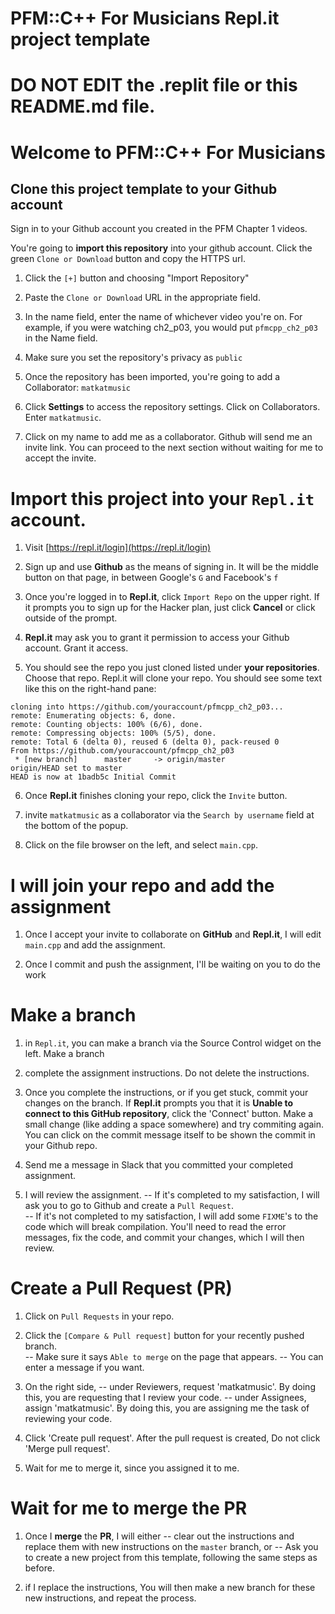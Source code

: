 

# PFM::C++ For Musicians Repl.it project template

  

# DO NOT EDIT the .replit file or this README.md file.

  

# Welcome to PFM::C++ For Musicians

  

## Clone this project template to your Github account

Sign in to your Github account you created in the PFM Chapter 1 videos.

You're going to **import this repository** into your github account.
Click the green `Clone or Download` button and copy the HTTPS url.

1) Click the `[+]` button and choosing "Import Repository"

2) Paste the `Clone or Download` URL in the appropriate field.

3) In the name field, enter the name of whichever video you're on.  For example, if you were watching ch2_p03, you would put `pfmcpp_ch2_p03` in the Name field.

4) Make sure you set the repository's privacy as `public`

5) Once the repository has been imported, you're going to add a Collaborator: `matkatmusic`  
6) Click **Settings** to access the repository settings.  Click on Collaborators.  Enter `matkatmusic`. 
7) Click on my name to add me as a collaborator. 
Github will send me an invite link. You can proceed to the next section without waiting for me to accept the invite.
# Import this project into your `Repl.it` account.

1) Visit [https://repl.it/login](https://repl.it/login)
2) Sign up and use **Github** as the means of signing in. It will be the middle button on that page, in between Google's `G` and Facebook's `f`

3) Once you're logged in to **Repl.it**, click `Import Repo` on the upper right.  If it prompts you to sign up for the Hacker plan, just click **Cancel** or click outside of the prompt.

4) **Repl.it** may ask you to grant it permission to access your Github account.  Grant it access.

5) You should see the repo you just cloned listed under **your repositories**. Choose that repo.
Repl.it will clone your repo.  You should see some text like this on the right-hand pane:
```
cloning into https://github.com/youraccount/pfmcpp_ch2_p03...
remote: Enumerating objects: 6, done.
remote: Counting objects: 100% (6/6), done.
remote: Compressing objects: 100% (5/5), done.
remote: Total 6 (delta 0), reused 6 (delta 0), pack-reused 0
From https://github.com/youraccount/pfmcpp_ch2_p03
 * [new branch]      master     -> origin/master
origin/HEAD set to master
HEAD is now at 1badb5c Initial Commit
```
6) Once **Repl.it** finishes cloning your repo, click the `Invite` button.

7) invite `matkatmusic` as a collaborator via the `Search by username` field at the bottom of the popup.

8) Click on the file browser on the left, and select `main.cpp`.

# I will join your repo and add the assignment

1) Once I accept your invite to collaborate on **GitHub** and **Repl.it**, I will edit `main.cpp` and add the assignment.

2) Once I commit and push the assignment, I'll be waiting on you to do the work

  

# Make a branch

1) in `Repl.it`, you can make a branch via the Source Control widget on the left.  Make a branch

2) complete the assignment instructions.  Do not delete the instructions.

3) Once you complete the instructions, or if you get stuck, commit your changes on the branch.
If **Repl.it** prompts you that it is **Unable to connect to this GitHub repository**, click the 'Connect' button.  Make a small change (like adding a space somewhere) and try commiting again.  You can click on the commit message itself to be shown the commit in your Github repo.

4) Send me a message in Slack that you committed your completed assignment.

5) I will review the assignment.
 -- If it's completed to my satisfaction, I will ask you to go to Github and create a `Pull Request`.	
 -- If it's not completed to my satisfaction, I will add some `FIXME`'s to the code which will break compilation.  You'll need to read the error messages, fix the code, and commit your changes, which I will then review.

# Create a Pull Request (PR)
1) Click on `Pull Requests` in your repo.
2) Click the `[Compare & Pull request]` button for your recently pushed branch.  
-- Make sure it says `Able to merge` on the page that appears.
-- You can enter a message if you want.   
3) On the right side, 
  -- under Reviewers, request 'matkatmusic'.  By doing this, you are requesting that I review your code.
  -- under Assignees, assign 'matkatmusic'.  By doing this, you are assigning me the task of reviewing your code.

4) Click 'Create pull request'.  After the pull request is created, Do not click 'Merge pull request'.  
5) Wait for me to merge it, since you assigned it to me.

# Wait for me to merge the PR
1) Once I **merge** the **PR**, I will either 
-- clear out the instructions and replace them with new instructions on the `master` branch, or 
-- Ask you to create a new project from this template, following the same steps as before.

2) if I replace the instructions, You will then make a new branch for these new instructions, and repeat the process.
